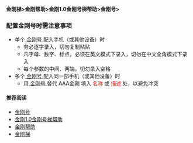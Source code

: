 #### 金刚梯>金刚帮助>金刚1.0金刚号梯帮助>金刚号>
### 配置金刚号时需注意事项

- 单个[ 金刚号 ](https://a2zitpro.github.io/web/金刚号)配入手机（或其他设备）时
  - 务必逐字录入，切勿复制粘贴
  - 凡字母、数字、标点，必须在英文模式下录入，切勿在中文全角模式下录入
  - 每个参数的中间、两端，切勿录入空格
- 多个[ 金刚号 ](https://a2zitpro.github.io/web/金刚号)配入同一部手机（或其他设备）时
  - 用[ 金刚号 ](https://a2zitpro.github.io/web/金刚号)替代<font color="Black"> AAA金刚 </font>填入<font color="Red"> 名称 </font>或<font color="Red"> 描述 </font>处，以避免冲突

#### 推荐阅读
- [金刚号](https://a2zitpro.github.io/web/list_kkid)
- [金刚1.0金刚号梯帮助](https://a2zitpro.github.io/web/list_helpkkvpn1.0)
- [金刚帮助](https://a2zitpro.github.io/web/list_helpkkvpn)
- [金刚梯](https://a2zitpro.github.io/web/dlb)
